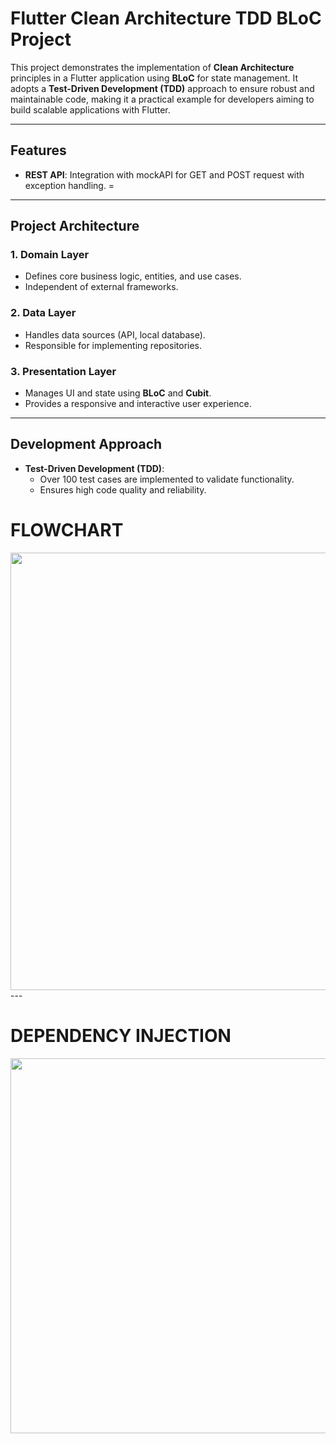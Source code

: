 # Flutter Clean Architecture TDD BLoC Project

This project demonstrates the implementation of **Clean Architecture** principles in a Flutter application using **BLoC** for state management. It adopts a **Test-Driven Development (TDD)** approach to ensure robust and maintainable code, making it a practical example for developers aiming to build scalable applications with Flutter.

---

## Features

- **REST API**: Integration with mockAPI for GET and POST request with exception handling.
=

---

## Project Architecture

### 1. **Domain Layer**
   - Defines core business logic, entities, and use cases.
   - Independent of external frameworks.

### 2. **Data Layer**
   - Handles data sources (API, local database).
   - Responsible for implementing repositories.

### 3. **Presentation Layer**
   - Manages UI and state using **BLoC** and **Cubit**.
   - Provides a responsive and interactive user experience.

---

## Development Approach

- **Test-Driven Development (TDD)**:
  - Over 100 test cases are implemented to validate functionality.
  - Ensures high code quality and reliability.
# FLOWCHART
<img src="https://github.com/user-attachments/assets/82cdf965-d010-415b-9c1b-b0407cc10023" width="600" height="700">
---

# DEPENDENCY INJECTION
<img src="https://github.com/user-attachments/assets/5f112974-32a1-41b5-b114-cd3a6d5dba7f" width = "800" height = "600">

